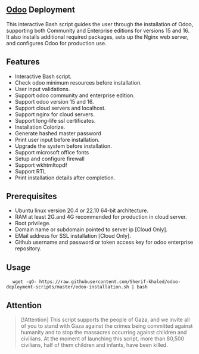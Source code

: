 ## [Odoo](https://www.odoo.com "Odoo's Homepage") Deployment
This interactive Bash script guides the user through the installation of Odoo, supporting both Community and Enterprise editions for versions 15 and 16. It also installs additional required packages, sets up the Nginx web server, and configures Odoo for production use.



## Features

- Interactive Bash script.
- Check odoo minimum resources before installation.
- User input validations.
- Support odoo community and enterprise edition.
- Support odoo version 15 and 16.
- Support cloud servers and localhost.
- Support nginx for cloud servers.
- Support long-life ssl certificates.
- Installation Colorize.
- Generate hashed master password
- Print user input before installation.
- Upgrade the system before installation.
- Support microsoft office fonts
- Setup and configure firewall
- Support wkhtmltopdf
- Support RTL
- Print installation details after completion.

## Prerequisites
- Ubuntu linux version 20.4 or 22.10 64-bit architecture.
- RAM at least 2G.and 4G recommended for production in cloud server.
- Root privilege.
- Domain name or subdomain pointed to server ip [Cloud Only].
- EMail address for SSL installation [Cloud Only].
- Github username and password or token access key for odoo enterprise repository.
## Usage
<pre>
  <code>wget -qO- https://raw.githubusercontent.com/Sherif-khaled/odoo-deployment-scripts/master/odoo-installation.sh | bash</code>
</pre>

## Attention
> [!Attention] 
> This script supports the people of Gaza, and we invite all of you to stand with Gaza against the crimes being committed 
> against humanity and to stop the massacres occurring against children and civilians. At the moment of launching this script,
> more than 80,500 civilians, half of them children and infants, have been killed.




